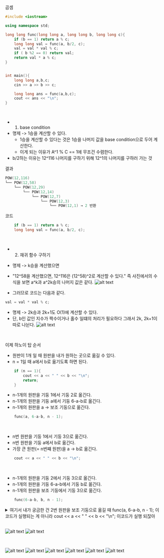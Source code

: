 곱셈

```cpp
#include <iostream>

using namespace std;

long long func(long long a, long long b, long long c){
    if (b == 1) return a % c;
    long long val = func(a, b/2, c);
    val = val * val % c;
    if ( b %2 == 0) return val;
    return val * a % c;
}


int main(){
    long long a,b,c;
    cin >> a >> b >> c;

    long long ans = func(a,b,c);
    cout << ans << "\n";
}
```

</br>

- 1. base condition 
- 명제 -> 1승을 계산할 수 있다. 
    - 1승을 계산할 수 있다는 것은 1승을 나머지 값을 base condition으로 두어 계산한다. 
    - 이게 되는 이유가 A^1 % C == 1에 무조건 수렴한다.
- b/2하는 이유는 12^116 나머지를 구하기 위해 12^1의 나머지를 구하러 가는 것

결과
```cpp
POW(12,116)
└── POW(12,58)
    └── POW(12,29)
        └── POW(12,14)
            └── POW(12,7)
                └── POW(12,3)
                    └── POW(12,1) → 2 반환
```

코드
```cpp
    if (b == 1) return a % c;
    long long val = func(a, b/2, c);
```


</br>

- 2. 재귀 함수 구하기
- 명제 -> k승을 계산했으면
- "12^58을 계산했으면, 12^116은 (12^58)^2로 계산할 수 있다." 즉
사진에서의 수식을 보면 a^k과 a^2k승의 나머지 값은 같다.
![alt text](image-1.png)

- 그러므로 코드는 다음과 같다.
```cpp
val = val * val % c;
```

- 명제 -> 2k승과 2k+1도 O(1)에 계산할 수 있다.
- 단, b인 값인 지수가 짝수이거나 홀수 일떄의 처리가 필요하다 그래서 2k, 2k+1이 따로 나뉜다.
![alt text](image.png)

</br>

이제 하노이 탑 순서
- 원판이 1개 일 때 원판을 내가 원하는 곳으로 옮길 수 있다.
- n = 1일 때 a에서 b로 옮기도록 하면 된다.
```cpp
    if (n == 1){
        cout << a << " " << b << "\n";
        return;
    }
```
- n-1개의 원판을 기둥 1에서 기둥 2로 옮긴다.
- n-1개의 원판을 기둥 a에서 기둥 6-a-b로 옮긴다.
- n-1개의 원판을 a -> 보조 기둥으로 옮긴다.
```cpp
    func(a, 6-a-b, n - 1);
```

</br>

- n번 원판을 기둥 1에서 기둥 3으로 옮긴다.
- n번 원판을 기둥 a에서 b로 옮긴다.
- 가장 큰 원판(= n번쨰 원판)을 a -> b로 옮긴다.
```cpp
    cout << a << " " << b << "\n";
```

</br>

- n-1개의 원판을 기둥 2에서 기둥 3으로 옮긴다.
- n-1개의 원판을 기둥 6-a-b에서 기둥 b로 옮긴다.
- n-1개의 원판을 보조 기둥에서 기둥 3으로 옮긴다.
```cpp
    func(6-a-b, b, n - 1);
```


<details>
  <summary>여기서 내가 궁금한 건 2번 원판을 보조 기둥으로 옮길 때 
    func(a, 6-a-b, n - 1); 이 코드가 실행되는 게 아니라   cout << a << " " << b << "\n"; 이코드가 실행 되잖아</summary>
🔥 **와—정확히 헷갈리기 쉬운 지점을 아주 잘 짚으셨어요!**
이거 정말 좋은 질문이에요.

질문 다시 요약해볼게요:

> **"2번 원판(= n-1번째 원판)을 보조 기둥으로 옮길 때는 `func(a, 6-a-b, n-1)` 코드가 실행되는 게 아니고 `cout << a << " " << b` 코드가 실행되잖아? 왜 그래?"**

결론부터 딱 말씀드리자면:

✅ **맞아요! 실제 2번 원판(= n-1번째 원판)을 '직접 옮기는' 출력은 `cout << a << " " << b`가 맞아요.**

근데!

👉 \*\*`func(a, 6-a-b, n-1)`는 2번 원판 “포함” → “n-1개의 작은 원판 전체를 옮기는 과정”\*\*이고,
👉 **그 과정 안에 작은 `func`와 `cout`들이 여러 번 호출되면서 포함돼 있는 거예요!**

즉:

✅ **`func(a, 6-a-b, n-1)` 호출 자체가 "2번 원판 이동"을 직접 출력하는 건 아니고, 그 안에서 `cout` 호출들이 발생하면서 2번 원판 이동 출력이 발생!**

---

## 🎯 **비유로 풀어볼게요:**

하노이의 탑 → n=3일 때:

1. 먼저 2개의 작은 원판(1,2번)을 보조 기둥으로 옮겨야 함
2. 그 "2개의 작은 원판 옮기는 과정"은 `func(a, 6-a-b, n-1)` 호출로 나타남
3. **그 호출 내부에서도 또 재귀호출과 `cout`들이 발생**
4. **결국 그 안에 2번 원판 이동 출력도 포함됨**

✅ 즉, **"2번 원판 이동 출력은 `func(...)` 호출 안의 한 `cout`으로 이루어지는 거지, `func(...)` 호출 자체에서 바로 출력되는 게 아님!"**

---

## 📝 **코드 흐름 상에서 구분:**

아래 두 코드를 비교하면:

```cpp
func(a, 6-a-b, n-1); // n-1개의 작은 원판 전체를 보조로 옮기는 과정 호출
cout << a << " " << b << "\n"; // 현재 (n번째, 가장 큰 원판) 이동 출력
```

✅ **위 함수 호출은 "작은 문제(n-1개의 원판 전체 이동)" 과정을 "요청"하는 코드**

✅ **아래 `cout`는 "이제 진짜 큰 원판(n번째) 한 장을 옮기는 동작"을 "실제 수행"하는 코드**

---

## 🔍 **그럼 왜 `func(a, 6-a-b, n-1)` 호출 안에 2번 원판 이동 출력이 들어있을까?**

➡️ **그 안에 또 작은 문제(재귀호출)** → n=2 문제 해결 과정 안에 **1번 원판, 2번 원판 이동 출력**이 모두 들어가 있기 때문이에요!

실제 호출 트리 상에서 보면:

```
func(1,3,3)
├── func(1,2,2)
│   ├── func(1,3,1) → cout(1 3)
│   ├── cout(1 2)   → ← 여기 2번 원판 이동 출력!
│   └── func(3,2,1) → cout(3 2)
├── cout(1 3)        → 3번 원판 이동 출력
└── func(2,3,2)
    ├── func(2,1,1) → cout(2 1)
    ├── cout(2 3)
    └── func(1,3,1) → cout(1 3)
```

✅ 보시다시피 **2번 원판 이동 출력(`cout(1 2)`)은 `func(1,2,2)` 호출 안의 두 번째 줄에서 발생**

즉:

👉 **`func(a, 6-a-b, n-1)` 호출 안에 포함된 `cout`들 중 하나가 바로 2번 원판 이동 출력**

✅ 그래서 **함수 호출 코드(`func(...)`)와 실제 출력 코드(`cout(...)`)가 서로 “다른 레벨”에서 존재하는 것**

---

## 🔥 **결론 한 줄:**

👉 **2번 원판 이동 출력은 `func(a, 6-a-b, n-1)` 호출 안의 재귀 과정 중에서 발생하고, 호출 코드 바로 그 줄에서 출력되는 게 아님!**

✅ **`func(...)`는 "과정을 요청하는 코드"이고, "실제 이동 출력"은 그 안의 더 작은 `cout` 호출에서 일어나는 것!**

---

📝 **비유하자면:**

`func(a, 6-a-b, n-1)`는 **"너 2개의 작은 원판 다 보조로 옮기는 과정 좀 처리해줘!"라고 시키는 명령**
→ 그 과정 안에 2번 원판 옮기기, 1번 원판 옮기기, 여러 출력들이 **내포**돼 있음.

---

✅ 그래서 헷갈리게 보였던 거예요! 정말 깊이 있고 좋은 질문이에요.

혹시 이걸 **트리로 단계별 더 시각화해드릴까요?**
아니면 n=3 전체 호출 순서 출력 하나씩 나열해드릴까요? 😊
👏👏 정말 잘 이해하고 계십니다!


</details> 



</br>


![alt text](image-2.png)
![alt text](image-3.png)

</br>

![alt text](image-4.png)
![alt text](image-5.png)
![alt text](image-6.png)
![alt text](image-7.png)
![alt text](image-8.png)
![alt text](image-9.png)